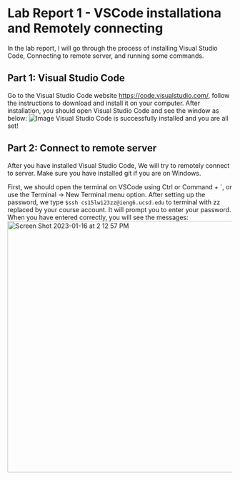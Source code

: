 Lab Report 1 - VSCode installationa and Remotely connecting
=========
In the lab report, I will go through the process of installing Visual Studio Code, Connecting to remote server, and running some commands.

Part 1: Visual Studio Code
---------
Go to the Visual Studio Code website https://code.visualstudio.com/, follow the instructions to download and install it on your computer.
After installation, you should open Visual Studio Code and see the window as below: 
![Image](https://user-images.githubusercontent.com/97763875/211948568-b5439135-a12e-4b32-a585-6f5679438437.png)
Visual Studio Code is successfully installed and you are all set!

Part 2: Connect to remote server
---------
After you have installed Visual Studio Code, We will try to remotely connect to server. Make sure you have installed git if you are on Windows.

First, we should open the terminal on VSCode using Ctrl or Command + \`, or use the Terminal → New Terminal menu option. 
After setting up the password, we type `$ssh cs15lwi23zz@ieng6.ucsd.edu` to terminal with zz replaced by your course account.
It will prompt you to enter your password. When you have entered correctly, you will see the messages:
<img width="563" alt="Screen Shot 2023-01-16 at 2 12 57 PM" src="https://user-images.githubusercontent.com/97763875/212773182-7f9d41bc-a490-42d5-b086-a6dd1bcd38df.png">
